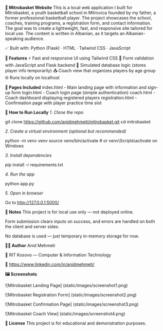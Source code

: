 **🏀 Mitrobasket Website**
This is a local web application I built for Mitrobasket, a youth basketball school in Mitrovica founded by my father, a former professional basketball player. The project showcases the school, coaches, training programs, a registration form, and contact information. The goal was to create a lightweight, fast, and responsive site tailored for local use. The content is written in Albanian, as it targets an Albanian-speaking audience.

✅ Built with: Python (Flask) · HTML · Tailwind CSS · JavaScript


**🔧 Features**
⚡️ Fast and responsive UI using Tailwind CSS
🧠 Form validation with JavaScript and Flask backend
📂 Simulated database logic (stores player info temporarily)
📤 Coach view that organizes players by age group
🌐 Runs locally on localhost


**📸 Pages Included**
index.html	- Main landing page with information and sign-up form
login.html - Coach login page (simple authentication)
coach.html - Coach dashboard displaying registered players
registration.html	- Confirmation page with player practice time slot


**🧪 How to Run Locally**
_1. Clone the repo_
   
git clone https://github.com/anidmehmeti/mitrobasket.git
cd mitrobasket

_2. Create a virtual environment (optional but recommended)_

python -m venv venv
source venv/bin/activate  # or venv\Scripts\activate on Windows

_3. Install dependencies_

pip install -r requirements.txt

_4. Run the app_

python app.py

_5. Open in browser_

Go to http://127.0.0.1:5000/


**📌 Notes**
This project is for local use only — not deployed online.

Form submission clears inputs on success, and errors are handled on both the client and server sides.

No database is used — just temporary in-memory storage for now.


**👨‍💻 Author**
Anid Mehmeti

🏫 RIT Kosovo — Computer & Information Technology

🔗 https://www.linkedin.com/in/anidmehmeti/

**🖼️ Screenshots**

![Mitrobasket Landing Page] (static/images/screenshot1.png)

![Mitrobasket Registration Form] (static/images/screenshot2.png)

![Mitrobasket Confirmation Page] (static/images/screenshot3.png)

![Mitrobasket Coach View] (static/images/screenshot4.png)

**📎 License**
This project is for educational and demonstration purposes.
